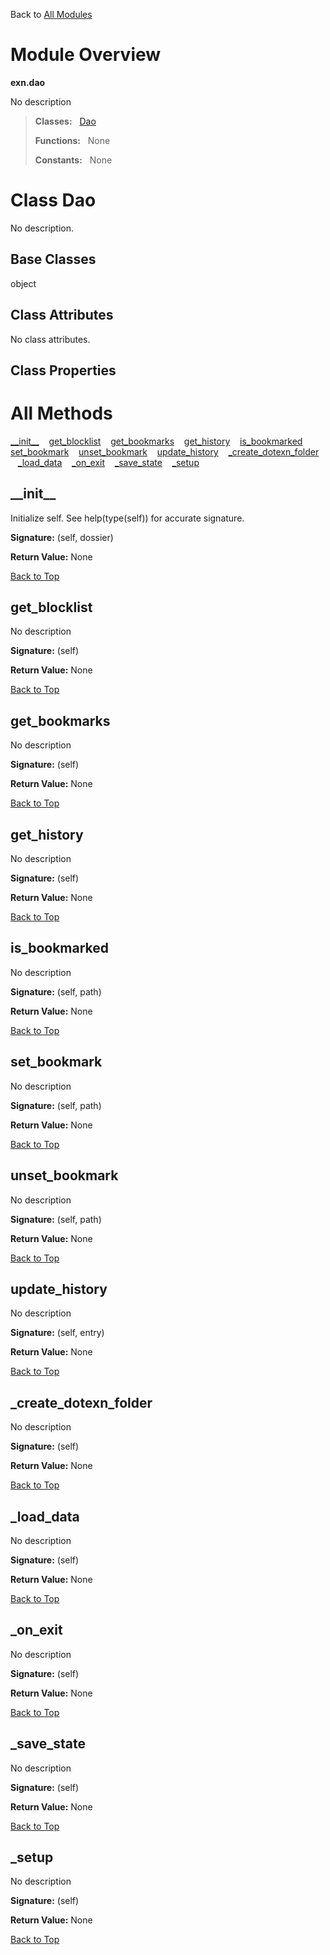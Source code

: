 Back to [All Modules](https://pyrustic.github.com/blob/master/docs/modules/README.md#readme)

# Module Overview

**exn.dao**
 
No description

> **Classes:** &nbsp; [Dao](https://pyrustic.github.com/blob/master/docs/modules/content/exn.dao/content/classes/Dao.md#class-dao)
>
> **Functions:** &nbsp; None
>
> **Constants:** &nbsp; None

# Class Dao
No description.

## Base Classes
object

## Class Attributes
No class attributes.

## Class Properties


# All Methods
[\_\_init\_\_](#__init__) &nbsp;&nbsp; [get\_blocklist](#get_blocklist) &nbsp;&nbsp; [get\_bookmarks](#get_bookmarks) &nbsp;&nbsp; [get\_history](#get_history) &nbsp;&nbsp; [is\_bookmarked](#is_bookmarked) &nbsp;&nbsp; [set\_bookmark](#set_bookmark) &nbsp;&nbsp; [unset\_bookmark](#unset_bookmark) &nbsp;&nbsp; [update\_history](#update_history) &nbsp;&nbsp; [\_create\_dotexn\_folder](#_create_dotexn_folder) &nbsp;&nbsp; [\_load\_data](#_load_data) &nbsp;&nbsp; [\_on\_exit](#_on_exit) &nbsp;&nbsp; [\_save\_state](#_save_state) &nbsp;&nbsp; [\_setup](#_setup)

## \_\_init\_\_
Initialize self.  See help(type(self)) for accurate signature.



**Signature:** (self, dossier)





**Return Value:** None

[Back to Top](#module-overview)


## get\_blocklist
No description



**Signature:** (self)





**Return Value:** None

[Back to Top](#module-overview)


## get\_bookmarks
No description



**Signature:** (self)





**Return Value:** None

[Back to Top](#module-overview)


## get\_history
No description



**Signature:** (self)





**Return Value:** None

[Back to Top](#module-overview)


## is\_bookmarked
No description



**Signature:** (self, path)





**Return Value:** None

[Back to Top](#module-overview)


## set\_bookmark
No description



**Signature:** (self, path)





**Return Value:** None

[Back to Top](#module-overview)


## unset\_bookmark
No description



**Signature:** (self, path)





**Return Value:** None

[Back to Top](#module-overview)


## update\_history
No description



**Signature:** (self, entry)





**Return Value:** None

[Back to Top](#module-overview)


## \_create\_dotexn\_folder
No description



**Signature:** (self)





**Return Value:** None

[Back to Top](#module-overview)


## \_load\_data
No description



**Signature:** (self)





**Return Value:** None

[Back to Top](#module-overview)


## \_on\_exit
No description



**Signature:** (self)





**Return Value:** None

[Back to Top](#module-overview)


## \_save\_state
No description



**Signature:** (self)





**Return Value:** None

[Back to Top](#module-overview)


## \_setup
No description



**Signature:** (self)





**Return Value:** None

[Back to Top](#module-overview)



